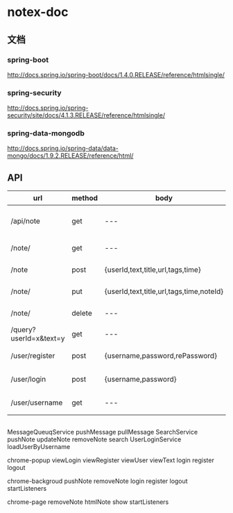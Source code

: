 # notex-doc

## 文档

### spring-boot

http://docs.spring.io/spring-boot/docs/1.4.0.RELEASE/reference/htmlsingle/

### spring-security

http://docs.spring.io/spring-security/site/docs/4.1.3.RELEASE/reference/htmlsingle/

### spring-data-mongodb

http://docs.spring.io/spring-data/data-mongo/docs/1.9.2.RELEASE/reference/html/

## API

|url|method|body|ret|说明|
|---|---|---|---|---|
|/api/note|get|---|[{userId,text,title,url,noteId,tags,time},{},{}]|获取note列表|
|/note/<noteId>|get|---|{userId,text,title,url,noteId,tags,time}|获取note|
|/note|post|{userId,text,title,url,tags,time}|{userId,text,title,url,tags，noteId,time}|创建note|
|/note/<noteId>|put|{userId,text,title,url,tags,time,noteId}|{userId,text,title,url,tags，noteId,time}|修改note|
|/note/<noteId>|delete|---|---|删除note|
|/query?userId=x&text=y|get|---|[{userId,text,title,url,noteId,tags,time},{},{}]|搜索|
|/user/register|post|{username,password,rePassword}|{status:(true,false)}|用户注册|
|/user/login|post|{username,password}|{status:(true,false),userId}|用户登录|
|/user/username|get|---|已登录{userId}，未登录{}|用户登录|


##

MessageQueuqService
    pushMessage
    pullMessage
SearchService
    pushNote
    updateNote
    removeNote
    search
UserLoginService
    loadUserByUsername

chrome-popup
    viewLogin
    viewRegister
    viewUser
    viewText
    login
    register
    logout

chrome-backgroud
    pushNote
    removeNote
    login
    register
    logout
    startListeners

chrome-page
    removeNote
    htmlNote
    show
    startListeners
